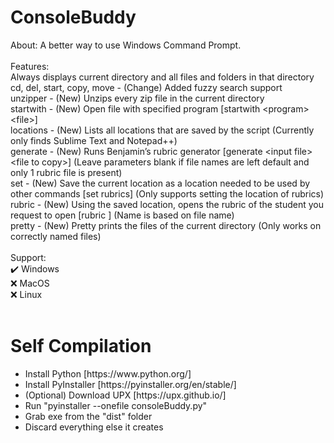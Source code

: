 # ConsoleBuddy
About:
A better way to use Windows Command Prompt.
<br><br>
Features:
<br>
Always displays current directory and all files and folders in that directory
<br>
cd, del, start, copy, move - (Change) Added fuzzy search support
<br>
unzipper - (New) Unzips every zip file in the current directory
<br>
startwith - (New) Open file with specified program \[startwith \<program\> \<file\>\]
<br>
locations - (New) Lists all locations that are saved by the script (Currently only finds Sublime Text and Notepad++)
<br>
generate - (New) Runs Benjamin’s rubric generator \[generate \<input file\> \<file to copy\>\] (Leave parameters blank if file names are left default and only 1 rubric file is present)
<br>
set - (New) Save the current location as a location needed to be used by other commands [set rubrics] (Only supports setting the location of rubrics)
<br>
rubric - (New) Using the saved location, opens the rubric of the student you request to open [rubric <name>] (Name is based on file name)
<br>
pretty - (New) Pretty prints the files of the current directory (Only works on correctly named files)
<br><br>
Support:
<br>
✔️ Windows
<br>
❌ MacOS
<br>
❌ Linux
<br><br>
# Self Compilation
<ul>
  <li>Install Python [https://www.python.org/]</li>
  <li>Install PyInstaller [https://pyinstaller.org/en/stable/]</li>
  <li>(Optional) Download UPX [https://upx.github.io/]</li>
  <li>Run "pyinstaller --onefile consoleBuddy.py"</li>
  <li>Grab exe from the "dist" folder</li>
  <li>Discard everything else it creates</li>
</ul>
